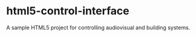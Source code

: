 # html5-control-interface

A sample HTML5 project for controlling audiovisual and building systems.
